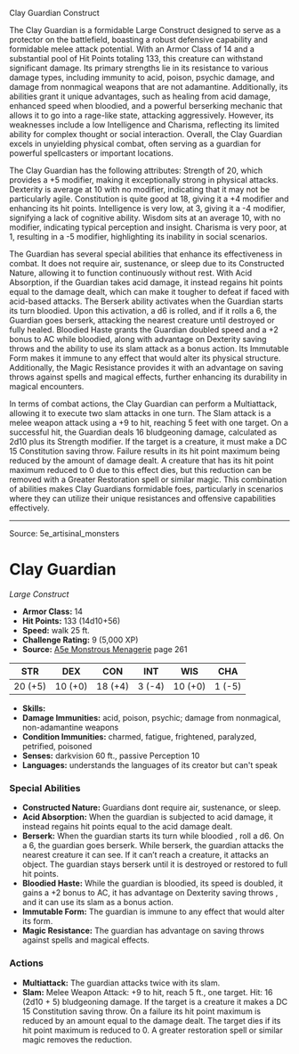 <MonsterName/>Clay Guardian</MonsterName>
<CreatureType/>Construct</CreatureType>

<summary>The Clay Guardian is a formidable Large Construct designed to serve as a protector on the battlefield, boasting a robust defensive capability and formidable melee attack potential. With an Armor Class of 14 and a substantial pool of Hit Points totaling 133, this creature can withstand significant damage. Its primary strengths lie in its resistance to various damage types, including immunity to acid, poison, psychic damage, and damage from nonmagical weapons that are not adamantine. Additionally, its abilities grant it unique advantages, such as healing from acid damage, enhanced speed when bloodied, and a powerful berserking mechanic that allows it to go into a rage-like state, attacking aggressively. However, its weaknesses include a low Intelligence and Charisma, reflecting its limited ability for complex thought or social interaction. Overall, the Clay Guardian excels in unyielding physical combat, often serving as a guardian for powerful spellcasters or important locations.</summary>

<detail>

The Clay Guardian has the following attributes: Strength of 20, which provides a +5 modifier, making it exceptionally strong in physical attacks. Dexterity is average at 10 with no modifier, indicating that it may not be particularly agile. Constitution is quite good at 18, giving it a +4 modifier and enhancing its hit points. Intelligence is very low, at 3, giving it a -4 modifier, signifying a lack of cognitive ability. Wisdom sits at an average 10, with no modifier, indicating typical perception and insight. Charisma is very poor, at 1, resulting in a -5 modifier, highlighting its inability in social scenarios.

The Guardian has several special abilities that enhance its effectiveness in combat. It does not require air, sustenance, or sleep due to its Constructed Nature, allowing it to function continuously without rest. With Acid Absorption, if the Guardian takes acid damage, it instead regains hit points equal to the damage dealt, which can make it tougher to defeat if faced with acid-based attacks. The Berserk ability activates when the Guardian starts its turn bloodied. Upon this activation, a d6 is rolled, and if it rolls a 6, the Guardian goes berserk, attacking the nearest creature until destroyed or fully healed. Bloodied Haste grants the Guardian doubled speed and a +2 bonus to AC while bloodied, along with advantage on Dexterity saving throws and the ability to use its slam attack as a bonus action. Its Immutable Form makes it immune to any effect that would alter its physical structure. Additionally, the Magic Resistance provides it with an advantage on saving throws against spells and magical effects, further enhancing its durability in magical encounters.

In terms of combat actions, the Clay Guardian can perform a Multiattack, allowing it to execute two slam attacks in one turn. The Slam attack is a melee weapon attack using a +9 to hit, reaching 5 feet with one target. On a successful hit, the Guardian deals 16 bludgeoning damage, calculated as 2d10 plus its Strength modifier. If the target is a creature, it must make a DC 15 Constitution saving throw. Failure results in its hit point maximum being reduced by the amount of damage dealt. A creature that has its hit point maximum reduced to 0 due to this effect dies, but this reduction can be removed with a Greater Restoration spell or similar magic. This combination of abilities makes Clay Guardians formidable foes, particularly in scenarios where they can utilize their unique resistances and offensive capabilities effectively.</detail>



---

Source: 5e_artisinal_monsters

# Clay Guardian

*Large* *Construct*

- **Armor Class:** 14
- **Hit Points:** 133 (14d10+56)
- **Speed:** walk 25 ft.
- **Challenge Rating:** 9 (5,000 XP)
- **Source:** [A5e Monstrous Menagerie](https://enpublishingrpg.com/products/level-up-monstrous-menagerie-a5e) page 261

| STR | DEX | CON | INT | WIS | CHA |
| --- | --- | --- | --- | --- | --- |
| 20 (+5) | 10 (+0) | 18 (+4) | 3 (-4) | 10 (+0) | 1 (-5) |

- **Skills:** 
- **Damage Immunities:** acid, poison, psychic; damage from nonmagical, non-adamantine weapons
- **Condition Immunities:** charmed, fatigue, frightened, paralyzed, petrified, poisoned
- **Senses:** darkvision 60 ft., passive Perception 10
- **Languages:** understands the languages of its creator but can't speak

### Special Abilities

- **Constructed Nature:** Guardians dont require air, sustenance, or sleep.
- **Acid Absorption:** When the guardian is subjected to acid damage, it instead regains hit points equal to the acid damage dealt.
- **Berserk:** When the guardian starts its turn while bloodied , roll a d6. On a 6, the guardian goes berserk. While berserk, the guardian attacks the nearest creature it can see. If it can’t reach a creature, it attacks an object. The guardian stays berserk until it is destroyed or restored to full hit points.
- **Bloodied Haste:** While the guardian is bloodied, its speed is doubled, it gains a +2 bonus to AC, it has advantage on Dexterity saving throws , and it can use its slam as a bonus action.
- **Immutable Form:** The guardian is immune to any effect that would alter its form.
- **Magic Resistance:** The guardian has advantage on saving throws against spells and magical effects.

### Actions

- **Multiattack:** The guardian attacks twice with its slam.
- **Slam:** Melee Weapon Attack: +9 to hit, reach 5 ft., one target. Hit: 16 (2d10 + 5) bludgeoning damage. If the target is a creature  it makes a DC 15 Constitution saving throw. On a failure  its hit point maximum is reduced by an amount equal to the damage dealt. The target dies if its hit point maximum is reduced to 0. A greater restoration spell or similar magic removes the reduction.





